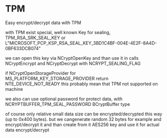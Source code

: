 # TPM
 Easy encrypt/decrypt data with TPM


with TPM exist special, well known Key for sealing, TPM_RSA_SRK_SEAL_KEY or L"MICROSOFT_PCP_KSP_RSA_SEAL_KEY_3BD1C4BF-004E-4E2F-8A4D-0BF633DCB074"

we can open this key via NCryptOpenKey and than use it in calls NCryptEncrypt and NCryptDecrypt with NCRYPT_SEALING_FLAG

if NCryptOpenStorageProvider for MS_PLATFORM_KEY_STORAGE_PROVIDER return NTE_DEVICE_NOT_READY this probably mean that TPM not supported on machine

we also can use optional password for protect data, with NCRYPTBUFFER_TPM_SEAL_PASSWORD BCryptBuffer type 

of course only relative small data size can be encrypted/decrypted this way (up to 0x400 bytes). but we cangenerate random 32 bytes for example and encrypt/decrypt it
and than create from it AES256 key and use it for actual data encrypt/decrypt
